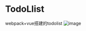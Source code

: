 # TodoLlist
webpack+vue搭建的todolist
![image](https://github.com/ZhengLiJing/TodoLlist/raw/master/src/assets/images/todo2.jpg)


